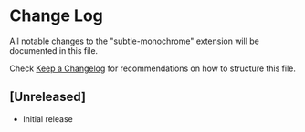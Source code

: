 # Change Log
All notable changes to the "subtle-monochrome" extension will be documented in this file.

Check [Keep a Changelog](http://keepachangelog.com/) for recommendations on how to structure this file.

## [Unreleased]
- Initial release
